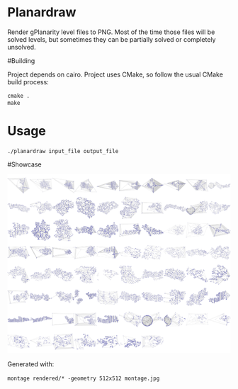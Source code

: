 # Planardraw
Render gPlanarity level files to PNG. Most of the time those files will be solved levels, but sometimes they can be partially solved or completely unsolved.

#Building

Project depends on cairo.
Project uses CMake, so follow the usual CMake build process:

```
cmake .
make
```

# Usage

`./planardraw input_file output_file`

#Showcase

![Montage of levels rendered with Planardraw](montage.jpg?raw=true)

Generated with:

`montage rendered/* -geometry 512x512 montage.jpg`

